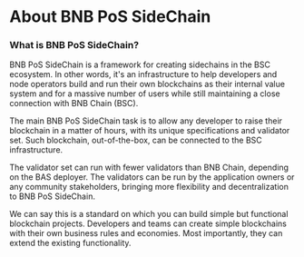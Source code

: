# About BNB PoS SideChain

### What is BNB PoS SideChain?

BNB PoS SideChain is a framework for creating sidechains in the BSC ecosystem. In other words, it's an infrastructure to help developers and node operators build and run their own blockchains as their internal value system and for a massive number of users while still maintaining a close connection with BNB Chain (BSC).

The main BNB PoS SideChain task is to allow any developer to raise their blockchain in a matter of hours, with its unique specifications and validator set. Such blockchain, out-of-the-box, can be connected to the BSC infrastructure.

The validator set can run with fewer validators than BNB Chain, depending on the BAS deployer. The validators can be run by the application owners or any community stakeholders, bringing more flexibility and decentralization to BNB PoS SideChain. &#x20;

We can say this is a standard on which you can build simple but functional blockchain projects. Developers and teams can create simple blockchains with their own business rules and economies. Most importantly, they can extend the existing functionality.&#x20;

###
